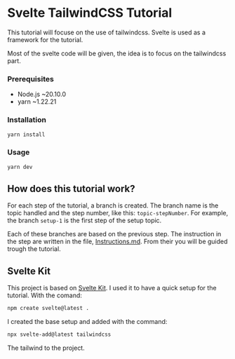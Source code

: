 # Svelte TailwindCSS Tutorial

This tutorial will focuse on the use of tailwindcss.
Svelte is used as a framework for the tutorial.

Most of the svelte code will be given, the idea is to focus on the tailwindcss part.

### Prerequisites

- Node.js ~20.10.0
- yarn ~1.22.21

### Installation

```bash
yarn install
```

### Usage

```bash
yarn dev
```

## How does this tutorial work?

For each step of the tutorial, a branch is created.
The branch name is the topic handled and the step number, like this: `topic-stepNumber`.
For example, the branch `setup-1` is the first step of the setup topic.

Each of these branches are based on the previous step.
The instruction in the step are written in the file, [Instructions.md](tutorial/Insruction.md).
From their you will be guided trough the tutorial.

## Svelte Kit

This project is based on [Svelte Kit](https://kit.svelte.dev/).
I used it to have a quick setup for the tutorial.
With the comand:

```bash
npm create svelte@latest .
```

I created the base setup and added with the command:

```bash
npx svelte-add@latest tailwindcss
```

The tailwind to the project.
